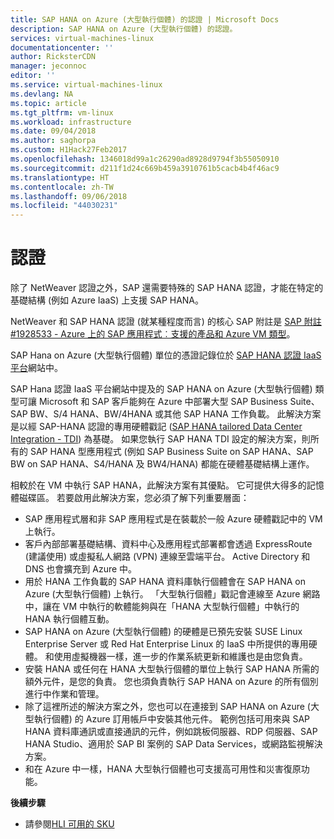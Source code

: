 ```yaml
---
title: SAP HANA on Azure (大型執行個體) 的認證 | Microsoft Docs
description: SAP HANA on Azure (大型執行個體) 的認證。
services: virtual-machines-linux
documentationcenter: ''
author: RicksterCDN
manager: jeconnoc
editor: ''
ms.service: virtual-machines-linux
ms.devlang: NA
ms.topic: article
ms.tgt_pltfrm: vm-linux
ms.workload: infrastructure
ms.date: 09/04/2018
ms.author: saghorpa
ms.custom: H1Hack27Feb2017
ms.openlocfilehash: 1346018d99a1c26290ad8928d9794f3b55050910
ms.sourcegitcommit: d211f1d24c669b459a3910761b5cacb4b4f46ac9
ms.translationtype: HT
ms.contentlocale: zh-TW
ms.lasthandoff: 09/06/2018
ms.locfileid: "44030231"
---
```

# <a name="certification"></a>認證

除了 NetWeaver 認證之外，SAP 還需要特殊的 SAP HANA 認證，才能在特定的基礎結構 (例如 Azure IaaS) 上支援 SAP HANA。

NetWeaver 和 SAP HANA 認證 (就某種程度而言) 的核心 SAP 附註是 [SAP 附註 #1928533 - Azure 上的 SAP 應用程式︰支援的產品和 Azure VM 類型](https://launchpad.support.sap.com/#/notes/1928533)。

SAP Hana on Azure (大型執行個體) 單位的憑證記錄位於 [SAP HANA 認證 IaaS 平台](https://www.sap.com/dmc/exp/2014-09-02-hana-hardware/enEN/iaas.html#categories=Microsoft%20Azure)網站中。 

SAP Hana 認證 IaaS 平台網站中提及的 SAP HANA on Azure (大型執行個體) 類型可讓 Microsoft 和 SAP 客戶能夠在 Azure 中部署大型 SAP Business Suite、SAP BW、S/4 HANA、BW/4HANA 或其他 SAP HANA 工作負載。 此解決方案是以經 SAP-HANA 認證的專用硬體戳記 ([SAP HANA tailored Data Center Integration - TDI](https://scn.sap.com/docs/DOC-63140)) 為基礎。 如果您執行 SAP HANA TDI 設定的解決方案，則所有的 SAP HANA 型應用程式 (例如 SAP Business Suite on SAP HANA、SAP BW on SAP HANA、S4/HANA 及 BW4/HANA) 都能在硬體基礎結構上運作。

相較於在 VM 中執行 SAP HANA，此解決方案有其優點。 它可提供大得多的記憶體磁碟區。 若要啟用此解決方案，您必須了解下列重要層面：

- SAP 應用程式層和非 SAP 應用程式是在裝載於一般 Azure 硬體戳記中的 VM 上執行。
- 客戶內部部署基礎結構、資料中心及應用程式部署都會透過 ExpressRoute (建議使用) 或虛擬私人網路 (VPN) 連線至雲端平台。 Active Directory 和 DNS 也會擴充到 Azure 中。
- 用於 HANA 工作負載的 SAP HANA 資料庫執行個體會在 SAP HANA on Azure (大型執行個體) 上執行。 「大型執行個體」戳記會連線至 Azure 網路中，讓在 VM 中執行的軟體能夠與在「HANA 大型執行個體」中執行的 HANA 執行個體互動。
- SAP HANA on Azure (大型執行個體) 的硬體是已預先安裝 SUSE Linux Enterprise Server 或 Red Hat Enterprise Linux 的 IaaS 中所提供的專用硬體。 和使用虛擬機器一樣，進一步的作業系統更新和維護也是由您負責。
- 安裝 HANA 或任何在 HANA 大型執行個體的單位上執行 SAP HANA 所需的額外元件，是您的負責。 您也須負責執行 SAP HANA on Azure 的所有個別進行中作業和管理。
- 除了這裡所述的解決方案之外，您也可以在連接到 SAP HANA on Azure (大型執行個體) 的 Azure 訂用帳戶中安裝其他元件。 範例包括可用來與 SAP HANA 資料庫通訊或直接通訊的元件，例如跳板伺服器、RDP 伺服器、SAP HANA Studio、適用於 SAP BI 案例的 SAP Data Services，或網路監視解決方案。
- 和在 Azure 中一樣，HANA 大型執行個體也可支援高可用性和災害復原功能。

**後續步驟**
- 請參閱[HLI 可用的 SKU](hana-available-skus.md) 